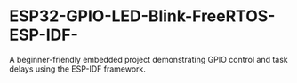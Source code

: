 # ESP32-GPIO-LED-Blink-FreeRTOS-ESP-IDF-
A beginner-friendly embedded project demonstrating GPIO control and task delays using the ESP-IDF framework.
